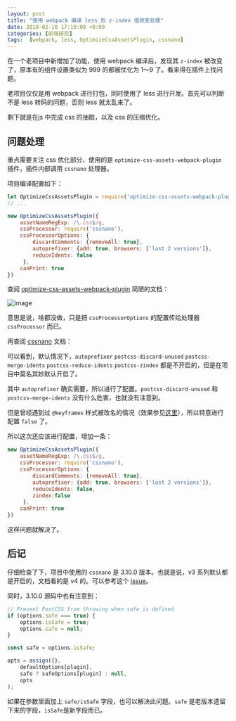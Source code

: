 ```yaml
---
layout: post
title: "使用 webpack 编译 less 后 z-index 值改变处理"
date: 2018-02-10 17:10:00 +8:00
categories: [前端研究]
tags:  [webpack, less, OptimizeCssAssetsPlugin, cssnano]
---
```


在一个老项目中新增加了功能，使用 webpack 编译后，发现其 `z-index` 被改变了，原本有的组件设置类似为 999 的都被优化为 1～9 了。看来得在插件上找问题。

老项目仅仅是用 webpack 进行打包，同时使用了 less 进行开发。首先可以判断不是 less 转码的问题，否则 less 就太乱来了。

剩下就是在js 中完成 css 的抽取，以及 css 的压缩优化。

## 问题处理

重点需要关注 css 优化部分，使用的是 `optimize-css-assets-webpack-plugin` 插件，插件内部调用 `cssnano` 处理器。

项目编译配置如下：

```js
let OptimizeCssAssetsPlugin = require('optimize-css-assets-webpack-plugin')
// ...

new OptimizeCssAssetsPlugin({
    assetNameRegExp: /\.css$/g,
    cssProcessor: require('cssnano'),
    cssProcessorOptions: {
        discardComments: {removeAll: true},
        autoprefixer: {add: true, browsers: ['last 2 versions']},
        reduceIdents: false
     },
    canPrint: true
})
```

查阅 [optimize-css-assets-webpack-plugin](https://github.com/NMFR/optimize-css-assets-webpack-plugin) 简陋的文档：

![image](https://cdn0.yukapril.com/blog/2018-02-10-webpack-less.png-wm.black)


意思是说，啥都没做，只是把 `cssProcessorOptions` 的配置传给处理器 `cssProcessor` 而已。

再查阅 [cssnano](http://cssnano.co/guides/optimisations/) 文档：

可以看到，默认情况下，`autoprefixer` `postcss-discard-unused` `postcss-merge-idents` `postcss-reduce-idents` `postcss-zindex` 都是不开启的，但是在项目中莫名其妙默认开启了。

其中 `autoprefixer` 确实需要，所以进行了配置。`postcss-discard-unused` 和 `postcss-merge-idents` 没有什么危害，也就没有注意到。

但是曾经遇到过 `@keyframes` 样式被改名的情况（效果参见[这里](http://cssnano.co/optimisations/reduceidents/)），所以特意进行配置 `false` 了。

所以这次还应该进行配置，增加一条：

```js
new OptimizeCssAssetsPlugin({
    assetNameRegExp: /\.css$/g,
    cssProcessor: require('cssnano'),
    cssProcessorOptions: {
        discardComments: {removeAll: true},
        autoprefixer: {add: true, browsers: ['last 2 versions']},
        reduceIdents: false,
        zindex:false
     },
    canPrint: true
})
```

这样问题就解决了。

## 后记

仔细检查了下，项目中使用的 `cssnano` 是 3.10.0 版本。也就是说，v3 系列默认都是开启的，文档看的是 v4 的。可以参考这个 [issue](https://github.com/ben-eb/cssnano/issues/358)。

同时，3.10.0 源码中也有注意到：

```js
// Prevent PostCSS from throwing when safe is defined
if (options.safe === true) {
    options.isSafe = true;
    options.safe = null;
}

const safe = options.isSafe;
```

```js
opts = assign({},
    defaultOptions[plugin],
    safe ? safeOptions[plugin] : null,
    opts
);
```

如果在参数里面加上 `safe/isSafe` 字段，也可以解决此问题。`safe` 是老版本遗留下来的字段，`isSafe`是新字段而已。